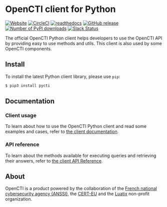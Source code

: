 # OpenCTI client for Python

[![Website](https://img.shields.io/badge/website-opencti.io-blue.svg)](https://www.opencti.io)
[![CircleCI](https://circleci.com/gh/OpenCTI-Platform/client-python.svg?style=shield)](https://circleci.com/gh/OpenCTI-Platform/client-python/tree/master)
[![readthedocs](https://readthedocs.org/projects/opencti-client-for-python/badge/?style=flat)](https://opencti-client-for-python.readthedocs.io/en/latest/)
[![GitHub release](https://img.shields.io/github/release/OpenCTI-Platform/client-python.svg)](https://github.com/OpenCTI-Platform/client-python/releases/latest)
[![Number of PyPI downloads](https://img.shields.io/pypi/dm/pycti.svg)](https://pypi.python.org/pypi/pycti/)
[![Slack Status](https://slack.luatix.org/badge.svg)](https://slack.luatix.org)

The official OpenCTI Python client helps developers to use the OpenCTI API by providing easy to use methods and utils.
This client is also used by some OpenCTI components.

## Install

To install the latest Python client library, please use `pip`:

```bash
$ pip3 install pycti
```

## Documentation

### Client usage

To learn about how to use the OpenCTI Python client and read some examples and cases, refer to [the client documentation](https://opencti-client-for-python.readthedocs.io/en/latest/client_usage/getting_started.html).

### API reference

To learn about the methods available for executing queries and retrieving their answers, refer to [the client API Reference](https://opencti-client-for-python.readthedocs.io/en/latest/pycti/pycti.html).

## About

OpenCTI is a product powered by the collaboration of the [French national cybersecurity agency (ANSSI)](https://ssi.gouv.fr), the [CERT-EU](https://cert.europa.eu) and the [Luatix](https://www.luatix.org) non-profit organization.